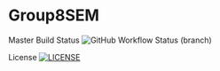# Group8SEM

Master Build Status ![GitHub Workflow Status (branch)](https://img.shields.io/github/actions/workflow/status/calipobox1209/Group9SEM/main.yml?branch=main)

License [![LICENSE](https://img.shields.io/github/license/calipobox1209/group9sem.svg?style=flat-square)](https://github.com/calipobox1209/group9sem/blob/main/LICENSE)